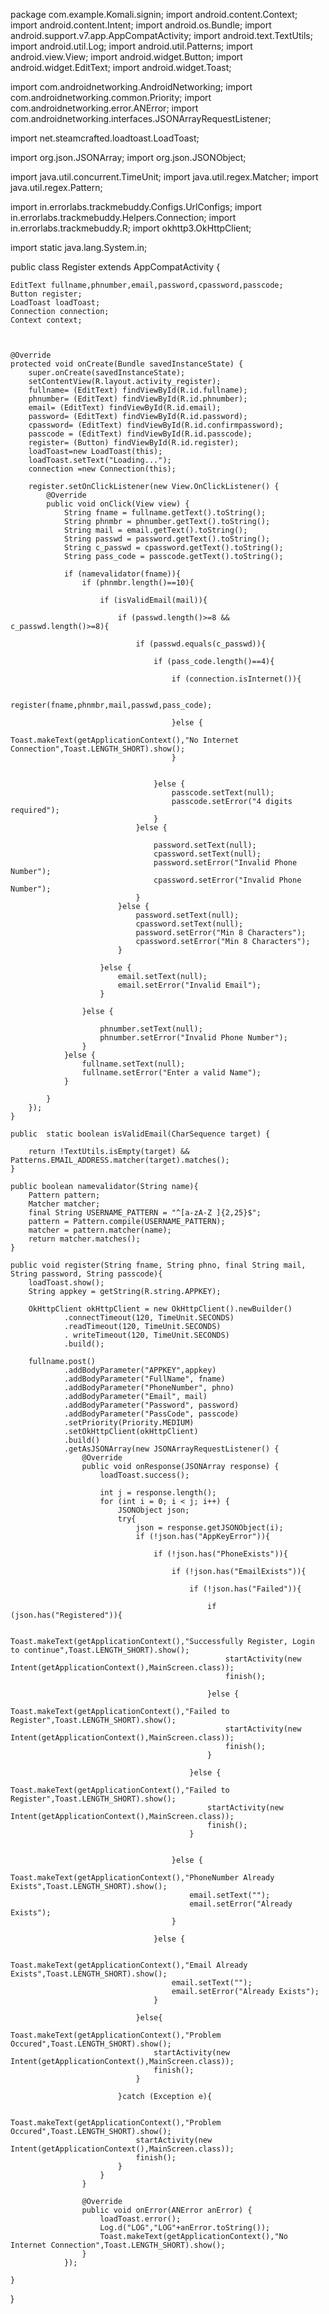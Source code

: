 package com.example.Komali.signin;
import android.content.Context;
import android.content.Intent;
import android.os.Bundle;
import android.support.v7.app.AppCompatActivity;
import android.text.TextUtils;
import android.util.Log;
import android.util.Patterns;
import android.view.View;
import android.widget.Button;
import android.widget.EditText;
import android.widget.Toast;

import com.androidnetworking.AndroidNetworking;
import com.androidnetworking.common.Priority;
import com.androidnetworking.error.ANError;
import com.androidnetworking.interfaces.JSONArrayRequestListener;

import net.steamcrafted.loadtoast.LoadToast;

import org.json.JSONArray;
import org.json.JSONObject;

import java.util.concurrent.TimeUnit;
import java.util.regex.Matcher;
import java.util.regex.Pattern;

import in.errorlabs.trackmebuddy.Configs.UrlConfigs;
import in.errorlabs.trackmebuddy.Helpers.Connection;
import in.errorlabs.trackmebuddy.R;
import okhttp3.OkHttpClient;

import static java.lang.System.in;

public class Register extends AppCompatActivity {

    EditText fullname,phnumber,email,password,cpassword,passcode;
    Button register;
    LoadToast loadToast;
    Connection connection;
    Context context;



    @Override
    protected void onCreate(Bundle savedInstanceState) {
        super.onCreate(savedInstanceState);
        setContentView(R.layout.activity_register);
        fullname= (EditText) findViewById(R.id.fullname);
        phnumber= (EditText) findViewById(R.id.phnumber);
        email= (EditText) findViewById(R.id.email);
        password= (EditText) findViewById(R.id.password);
        cpassword= (EditText) findViewById(R.id.confirmpassword);
        passcode = (EditText) findViewById(R.id.passcode);
        register= (Button) findViewById(R.id.register);
        loadToast=new LoadToast(this);
        loadToast.setText("Loading...");
        connection =new Connection(this);

        register.setOnClickListener(new View.OnClickListener() {
            @Override
            public void onClick(View view) {
                String fname = fullname.getText().toString();
                String phnmbr = phnumber.getText().toString();
                String mail = email.getText().toString();
                String passwd = password.getText().toString();
                String c_passwd = cpassword.getText().toString();
                String pass_code = passcode.getText().toString();

                if (namevalidator(fname)){
                    if (phnmbr.length()==10){

                        if (isValidEmail(mail)){

                            if (passwd.length()>=8 && c_passwd.length()>=8){

                                if (passwd.equals(c_passwd)){

                                    if (pass_code.length()==4){

                                        if (connection.isInternet()){

                                            register(fname,phnmbr,mail,passwd,pass_code);

                                        }else {
                                            Toast.makeText(getApplicationContext(),"No Internet Connection",Toast.LENGTH_SHORT).show();
                                        }


                                    }else {
                                        passcode.setText(null);
                                        passcode.setError("4 digits required");
                                    }
                                }else {

                                    password.setText(null);
                                    cpassword.setText(null);
                                    password.setError("Invalid Phone Number");
                                    cpassword.setError("Invalid Phone Number");
                                }
                            }else {
                                password.setText(null);
                                cpassword.setText(null);
                                password.setError("Min 8 Characters");
                                cpassword.setError("Min 8 Characters");
                            }

                        }else {
                            email.setText(null);
                            email.setError("Invalid Email");
                        }

                    }else {

                        phnumber.setText(null);
                        phnumber.setError("Invalid Phone Number");
                    }
                }else {
                    fullname.setText(null);
                    fullname.setError("Enter a valid Name");
                }

            }
        });
    }

    public  static boolean isValidEmail(CharSequence target) {

        return !TextUtils.isEmpty(target) && Patterns.EMAIL_ADDRESS.matcher(target).matches();
    }

    public boolean namevalidator(String name){
        Pattern pattern;
        Matcher matcher;
        final String USERNAME_PATTERN = "^[a-zA-Z ]{2,25}$";
        pattern = Pattern.compile(USERNAME_PATTERN);
        matcher = pattern.matcher(name);
        return matcher.matches();
    }

    public void register(String fname, String phno, final String mail, String password, String passcode){
        loadToast.show();
        String appkey = getString(R.string.APPKEY);

        OkHttpClient okHttpClient = new OkHttpClient().newBuilder()
                .connectTimeout(120, TimeUnit.SECONDS)
                .readTimeout(120, TimeUnit.SECONDS)
                . writeTimeout(120, TimeUnit.SECONDS)
                .build();

        fullname.post()
                .addBodyParameter("APPKEY",appkey)
                .addBodyParameter("FullName", fname)
                .addBodyParameter("PhoneNumber", phno)
                .addBodyParameter("Email", mail)
                .addBodyParameter("Password", password)
                .addBodyParameter("PassCode", passcode)
                .setPriority(Priority.MEDIUM)
                .setOkHttpClient(okHttpClient)
                .build()
                .getAsJSONArray(new JSONArrayRequestListener() {
                    @Override
                    public void onResponse(JSONArray response) {
                        loadToast.success();

                        int j = response.length();
                        for (int i = 0; i < j; i++) {
                            JSONObject json;
                            try{
                                json = response.getJSONObject(i);
                                if (!json.has("AppKeyError")){

                                    if (!json.has("PhoneExists")){

                                        if (!json.has("EmailExists")){

                                            if (!json.has("Failed")){

                                                if (json.has("Registered")){

                                                    Toast.makeText(getApplicationContext(),"Successfully Register, Login to continue",Toast.LENGTH_SHORT).show();
                                                    startActivity(new Intent(getApplicationContext(),MainScreen.class));
                                                    finish();

                                                }else {
                                                    Toast.makeText(getApplicationContext(),"Failed to Register",Toast.LENGTH_SHORT).show();
                                                    startActivity(new Intent(getApplicationContext(),MainScreen.class));
                                                    finish();
                                                }

                                            }else {
                                                Toast.makeText(getApplicationContext(),"Failed to Register",Toast.LENGTH_SHORT).show();
                                                startActivity(new Intent(getApplicationContext(),MainScreen.class));
                                                finish();
                                            }


                                        }else {
                                            Toast.makeText(getApplicationContext(),"PhoneNumber Already Exists",Toast.LENGTH_SHORT).show();
                                            email.setText("");
                                            email.setError("Already Exists");
                                        }

                                    }else {

                                        Toast.makeText(getApplicationContext(),"Email Already Exists",Toast.LENGTH_SHORT).show();
                                        email.setText("");
                                        email.setError("Already Exists");
                                    }

                                }else{
                                    Toast.makeText(getApplicationContext(),"Problem Occured",Toast.LENGTH_SHORT).show();
                                    startActivity(new Intent(getApplicationContext(),MainScreen.class));
                                    finish();
                                }

                            }catch (Exception e){

                                Toast.makeText(getApplicationContext(),"Problem Occured",Toast.LENGTH_SHORT).show();
                                startActivity(new Intent(getApplicationContext(),MainScreen.class));
                                finish();
                            }
                        }
                    }

                    @Override
                    public void onError(ANError anError) {
                        loadToast.error();
                        Log.d("LOG","LOG"+anError.toString());
                        Toast.makeText(getApplicationContext(),"No Internet Connection",Toast.LENGTH_SHORT).show();
                    }
                });

    }

}
